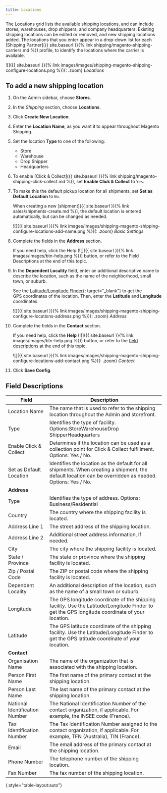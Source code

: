 ```yaml
---
title: Locations
---
```


The Locations grid lists the available shipping locations, and can include stores, warehouses, drop shippers, and company headquarters. Existing shipping locations can be edited or removed, and new shipping locations added. The locations that you enter appear in a drop-down list for each [Shipping Partner]({{ site.baseurl }}{% link shipping/magento-shipping-carriers.md %}) profile, to identify the locations where the carrier is available.

![]({{ site.baseurl }}{% link images/images/shipping-magento-shipping-configure-locations.png %}){: .zoom}
*Locations*

## To add a new shipping location

1.  On the Admin sidebar, choose **Stores**.

1.  In the _Shipping_ section, choose **Locations**.

1.  Click **Create New Location**.

1.  Enter the **Location Name**, as you want it to appear throughout Magento Shipping.

1.  Set the location **Type** to one of the following:

    * Store
    * Warehouse
    * Drop Shipper
    * Headquarters

1.  To enable [Click &amp; Collect]({{ site.baseurl }}{% link shipping/magento-shipping-click-collect.md %}), set **Enable Click &amp; Collect** to `Yes`.

1.  To make this the default pickup location for all shipments, set **Set as Default Location** to `No`.

    When creating a new [shipment]({{ site.baseurl }}{% link sales/shipments-create.md %}), the default location is entered automatically, but can be changed as needed.

    ![]({{ site.baseurl }}{% link images/images/shipping-magento-shipping-configure-locations-add-name.png %}){: .zoom}
    _Basic Settings_

1.  Complete the fields in the **Address** section.

    If you need help, click the Help (![]({{ site.baseurl }}{% link images/images/btn-help.png %})) button, or refer to the Field Descriptions at the end of this topic.

1.  In the **Dependent Locality** field, enter an additional descriptive name to describe the location, such as the name of the neighborhood, small town, or suburb.

    See the [Latitude/Longitude FInder][1]{: target="_blank"} to get the GPS coordinates of the location. Then, enter the **Latitude** and **Longitude** coordinates.

    ![]({{ site.baseurl }}{% link images/images/shipping-magento-shipping-configure-locations-address.png %}){: .zoom}
    _Address_

1.  Complete the fields in the **Contact** section.

    If you need help, click the **Help** (![]({{ site.baseurl }}{% link images/images/btn-help.png %})) button, or refer to the [field descriptions](#FieldDesc) at the end of this topic.

    ![]({{ site.baseurl }}{% link images/images/shipping-magento-shipping-configure-locations-add-contact.png %}){: .zoom}
    _Contact_

1.  Click **Save Config**.

## <a name="FieldDesc"></a>Field Descriptions</h3>

|Field|Description|
|--- |--- |
|Location Name|The name that is used to refer to the shipping location throughout the Admin and storefront.|
|Type|Identifies the type of facility. Options:StoreWarehouseDrop ShipperHeadquarters|
|Enable Click & Collect|Determines if the location can be used as a collection point for Click & Collect fulfillment. Options: Yes / No.|
|Set as Default Location|Identifies the location as the default for all shipments. When creating a shipment, the default location can be overridden as needed. Options: Yes / No.|
|**Address**||
|Type|Identifies the type of address. Options: Business/Residential|
|Country|The country where the shipping facility is located.|
|Address Line 1|The street address of the shipping location.|
|Address Line 2|Additional street address information, if needed.|
|City|The city where the shipping facility is located.|
|State / Province|The state or province where the shipping facility is located.|
|Zip / Postal Code|The ZIP or postal code where the shipping facility is located.|
|Dependent Locality|An additional description of the location, such as the name of a small town or suburb.|
|Longitude|The GPS longitude coordinate of the shipping facility. Use the Latitude/Longitude Finder to get the GPS longitude coordinate of your location.|
|Latitude|The GPS latitude coordinate of the shipping facility. Use the Latitude/Longitude Finder to get the GPS latitude coordinate of your location.|
|**Contact**||
|Organisation Name|The name of the organization that is associated with the shipping location.|
|Person First Name|The first name of the primary contact at the shipping location.|
|Person Last Name|The last name of the primary contact at the shipping location.|
|National Identification Number|The National Identification Number of the contact organization, if applicable. For example, the INSEE code (France).|
|Tax Identification Number|The Tax Identification Number assigned to the contact organization, if applicable. For example, TFN (Australia), TIN (France).|
|Email|The email address of the primary contact at the shipping location.|
|Phone Number|The telephone number of the shipping location.|
|Fax Number|The fax number of the shipping location.|
{:style="table-layout:auto"}

[1]: https://mynasadata.larc.nasa.gov/latitudelongitude-finder/
